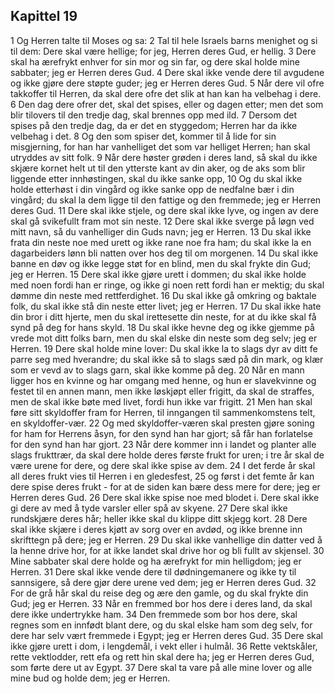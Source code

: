 ## Kapittel 19

1 Og Herren talte til Moses og sa:
2 Tal til hele Israels barns menighet og si til dem: Dere skal være hellige; for jeg, Herren deres Gud, er hellig.
3 Dere skal ha ærefrykt enhver for sin mor og sin far, og dere skal holde mine sabbater; jeg er Herren deres Gud.
4 Dere skal ikke vende dere til avgudene og ikke gjøre dere støpte guder; jeg er Herren deres Gud.
5 Når dere vil ofre takkoffer til Herren, da skal dere ofre det slik at han kan ha velbehag i dere.
6 Den dag dere ofrer det, skal det spises, eller og dagen etter; men det som blir tilovers til den tredje dag, skal brennes opp med ild.
7 Dersom det spises på den tredje dag, da er det en styggedom; Herren har da ikke velbehag i det.
8 Og den som spiser det, kommer til å lide for sin misgjerning, for han har vanhelliget det som var helliget Herren; han skal utryddes av sitt folk.
9 Når dere høster grøden i deres land, så skal du ikke skjære kornet helt ut til den ytterste kant av din aker, og de aks som blir liggende etter innhøstingen, skal du ikke sanke opp,
10 Og du skal ikke holde etterhøst i din vingård og ikke sanke opp de nedfalne bær i din vingård; du skal la dem ligge til den fattige og den fremmede; jeg er Herren deres Gud.
11 Dere skal ikke stjele, og dere skal ikke lyve, og ingen av dere skal gå svikefullt fram mot sin neste.
12 Dere skal ikke sverge på løgn ved mitt navn, så du vanhelliger din Guds navn; jeg er Herren.
13 Du skal ikke frata din neste noe med urett og ikke rane noe fra ham; du skal ikke la en dagarbeiders lønn bli natten over hos deg til om morgenen.
14 Du skal ikke banne en døv og ikke legge støt for en blind, men du skal frykte din Gud; jeg er Herren.
15 Dere skal ikke gjøre urett i dommen; du skal ikke holde med noen fordi han er ringe, og ikke gi noen rett fordi han er mektig; du skal dømme din neste med rettferdighet.
16 Du skal ikke gå omkring og baktale folk, du skal ikke stå din neste etter livet; jeg er Herren.
17 Du skal ikke hate din bror i ditt hjerte, men du skal irettesette din neste, for at du ikke skal få synd på deg for hans skyld.
18 Du skal ikke hevne deg og ikke gjemme på vrede mot ditt folks barn, men du skal elske din neste som deg selv; jeg er Herren.
19 Dere skal holde mine lover: Du skal ikke la to slags dyr av ditt fe parre seg med hverandre; du skal ikke så to slags sæd på din mark, og klær som er vevd av to slags garn, skal ikke komme på deg.
20 Når en mann ligger hos en kvinne og har omgang med henne, og hun er slavekvinne og festet til en annen mann, men ikke løskjøpt eller frigitt, da skal de straffes, men de skal ikke bøte med livet, fordi hun ikke var frigitt.
21 Men han skal føre sitt skyldoffer fram for Herren, til inngangen til sammenkomstens telt, en skyldoffer-vær.
22 Og med skyldoffer-væren skal presten gjøre soning for ham for Herrens åsyn, for den synd han har gjort; så får han forlatelse for den synd han har gjort.
23 Når dere kommer inn i landet og planter alle slags frukttrær, da skal dere holde deres første frukt for uren; i tre år skal de være urene for dere, og dere skal ikke spise av dem.
24 I det ferde år skal all deres frukt vies til Herren i en gledesfest,
25 og først i det femte år kan dere spise deres frukt - for at de siden kan bære dess mere for dere; jeg er Herren deres Gud.
26 Dere skal ikke spise noe med blodet i. Dere skal ikke gi dere av med å tyde varsler eller spå av skyene.
27 Dere skal ikke rundskjære deres hår; heller ikke skal du klippe ditt skjegg kort.
28 Dere skal ikke skjære i deres kjøtt av sorg over en avdød, og ikke brenne inn skrifttegn på dere; jeg er Herren.
29 Du skal ikke vanhellige din datter ved å la henne drive hor, for at ikke landet skal drive hor og bli fullt av skjensel.
30 Mine sabbater skal dere holde og ha ærefrykt for min helligdom; jeg er Herren.
31 Dere skal ikke vende dere til dødningemanere og ikke ty til sannsigere, så dere gjør dere urene ved dem; jeg er Herren deres Gud.
32 For de grå hår skal du reise deg og ære den gamle, og du skal frykte din Gud; jeg er Herren.
33 Når en fremmed bor hos dere i deres land, da skal dere ikke undertrykke ham.
34 Den fremmede som bor hos dere, skal regnes som en innfødt blant dere, og du skal elske ham som deg selv, for dere har selv vært fremmede i Egypt; jeg er Herren deres Gud.
35 Dere skal ikke gjøre urett i dom, i lengdemål, i vekt eller i hulmål.
36 Rette vektskåler, rette vektlodder, rett efa og rett hin skal dere ha; jeg er Herren deres Gud, som førte dere ut av Egypt.
37 Dere skal ta vare på alle mine lover og alle mine bud og holde dem; jeg er Herren.
